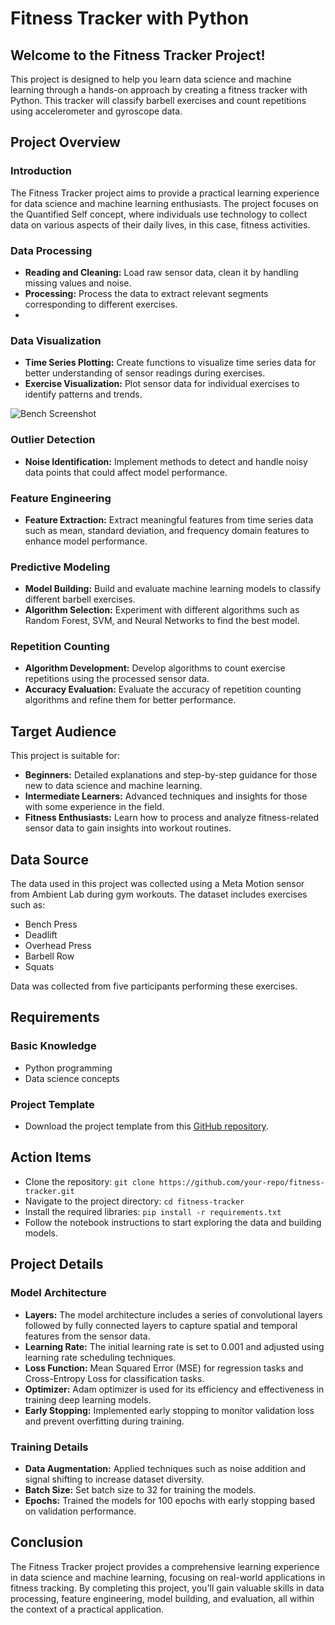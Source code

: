 # Fitness Tracker with Python

## Welcome to the Fitness Tracker Project!
This project is designed to help you learn data science and machine learning through a hands-on approach by creating a fitness tracker with Python. This tracker will classify barbell exercises and count repetitions using accelerometer and gyroscope data.

## Project Overview

### Introduction
The Fitness Tracker project aims to provide a practical learning experience for data science and machine learning enthusiasts. The project focuses on the Quantified Self concept, where individuals use technology to collect data on various aspects of their daily lives, in this case, fitness activities.

### Data Processing
- **Reading and Cleaning:** Load raw sensor data, clean it by handling missing values and noise.
- **Processing:** Process the data to extract relevant segments corresponding to different exercises.
- 

### Data Visualization
- **Time Series Plotting:** Create functions to visualize time series data for better understanding of sensor readings during exercises.
- **Exercise Visualization:** Plot sensor data for individual exercises to identify patterns and trends.

![Bench Screenshot]([https://github.com/jainam0037/Airbnb-Dashboard/blob/main/image.png?](https://github.com/jainam0037/Fitness-Tracker/blob/main/reports/figures/Bench%20(E).png)?raw=true)



### Outlier Detection
- **Noise Identification:** Implement methods to detect and handle noisy data points that could affect model performance.

### Feature Engineering
- **Feature Extraction:** Extract meaningful features from time series data such as mean, standard deviation, and frequency domain features to enhance model performance.

### Predictive Modeling
- **Model Building:** Build and evaluate machine learning models to classify different barbell exercises.
- **Algorithm Selection:** Experiment with different algorithms such as Random Forest, SVM, and Neural Networks to find the best model.

### Repetition Counting
- **Algorithm Development:** Develop algorithms to count exercise repetitions using the processed sensor data.
- **Accuracy Evaluation:** Evaluate the accuracy of repetition counting algorithms and refine them for better performance.

## Target Audience
This project is suitable for:
- **Beginners:** Detailed explanations and step-by-step guidance for those new to data science and machine learning.
- **Intermediate Learners:** Advanced techniques and insights for those with some experience in the field.
- **Fitness Enthusiasts:** Learn how to process and analyze fitness-related sensor data to gain insights into workout routines.

## Data Source
The data used in this project was collected using a Meta Motion sensor from Ambient Lab during gym workouts. The dataset includes exercises such as:
- Bench Press
- Deadlift
- Overhead Press
- Barbell Row
- Squats

Data was collected from five participants performing these exercises.

## Requirements
### Basic Knowledge
- Python programming
- Data science concepts


### Project Template
- Download the project template from this [GitHub repository](#).

## Action Items
- Clone the repository: `git clone https://github.com/your-repo/fitness-tracker.git`
- Navigate to the project directory: `cd fitness-tracker`
- Install the required libraries: `pip install -r requirements.txt`
- Follow the notebook instructions to start exploring the data and building models.

## Project Details

### Model Architecture
- **Layers:** The model architecture includes a series of convolutional layers followed by fully connected layers to capture spatial and temporal features from the sensor data.
- **Learning Rate:** The initial learning rate is set to 0.001 and adjusted using learning rate scheduling techniques.
- **Loss Function:** Mean Squared Error (MSE) for regression tasks and Cross-Entropy Loss for classification tasks.
- **Optimizer:** Adam optimizer is used for its efficiency and effectiveness in training deep learning models.
- **Early Stopping:** Implemented early stopping to monitor validation loss and prevent overfitting during training.

### Training Details
- **Data Augmentation:** Applied techniques such as noise addition and signal shifting to increase dataset diversity.
- **Batch Size:** Set batch size to 32 for training the models.
- **Epochs:** Trained the models for 100 epochs with early stopping based on validation performance.

## Conclusion
The Fitness Tracker project provides a comprehensive learning experience in data science and machine learning, focusing on real-world applications in fitness tracking. By completing this project, you'll gain valuable skills in data processing, feature engineering, model building, and evaluation, all within the context of a practical application.

